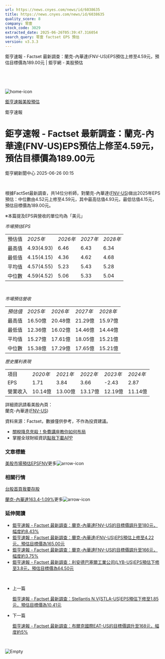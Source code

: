 ```yaml
---
url: https://news.cnyes.com/news/id/6038635
title: https://news.cnyes.com/news/id/6038635
quality_score: 8
company: 零壹
stock_code: 3029
extracted_date: 2025-06-26T05:39:47.316054
search_query: 零壹 factset EPS 預估
version: v3.3.3
---
```


鉅亨速報 - Factset 最新調查：蘭克-內華達(FNV-US)EPS預估上修至4.59元，預估目標價為189.00元 | 鉅亨網 - 美股預估

‌

‌

![home-icon](/assets/icons/breadCrumb/symbol-icon-home.svg)

[鉅亨速報](/news/cat/anue_live)[美股預估](/news/cat/us_forecast)

鉅亨速報

# 鉅亨速報 - Factset 最新調查：蘭克-內華達(FNV-US)EPS預估上修至4.59元，預估目標價為189.00元

鉅亨網新聞中心 2025-06-26 00:15

‌

根據FactSet最新調查，共14位分析師，對蘭克-內華達([FNV-US](https://invest.cnyes.com/usstock/detail/FNV))做出2025年EPS預估：中位數由4.52元上修至4.59元，其中最高估值4.93元，最低估值4.15元，預估目標價為189.00元。

※本篇提及EPS與營收的單位均為「美元」

*市場預估EPS*

|  |  |  |  |  |
| --- | --- | --- | --- | --- |
| 預估值 | *2025年* | *2026年* | *2027年* | *2028年* |
| 最高值 | 4.93(4.93) | 6.46 | 6.43 | 6.34 |
| 最低值 | 4.15(4.15) | 4.36 | 4.62 | 4.68 |
| 平均值 | 4.57(4.55) | 5.23 | 5.43 | 5.28 |
| 中位數 | 4.59(4.52) | 5.06 | 5.33 | 5.04 |

‌

*市場預估營收*

|  |  |  |  |  |
| --- | --- | --- | --- | --- |
| *預估值* | *2025年* | *2026年* | *2027年* | *2028年* |
| 最高值 | 16.50億 | 20.48億 | 21.29億 | 15.97億 |
| 最低值 | 12.36億 | 16.02億 | 14.46億 | 14.44億 |
| 平均值 | 15.27億 | 17.61億 | 18.05億 | 15.21億 |
| 中位數 | 15.38億 | 17.29億 | 17.65億 | 15.21億 |

*歷史獲利表現*

|  |  |  |  |  |  |
| --- | --- | --- | --- | --- | --- |
| 項目 | *2020年* | *2021年* | *2022年* | *2023年* | *2024年* |
| EPS | 1.71 | 3.84 | 3.66 | -2.43 | 2.87 |
| 營業收入 | 10.14億 | 13.00億 | 13.17億 | 12.19億 | 11.14億 |

詳細資訊請看美股內頁：  
蘭克-內華達([FNV-US](https://invest.cnyes.com/usstock/detail/FNV))

資料來源：Factset，數據僅供參考，不作為投資建議。

* [關稅降息夾殺！免費講座教你如何布局](https://events.cnyes.com/rsc2025H2-35584?utm_source=anue&utm_medium=usstocks_end)
* 掌握全球財經資訊[點我下載APP](http://www.cnyes.com/app/?utm_source=mweb&utm_medium=HamMenuBanner&utm_campaign=fixed&utm_content=entr)

### 文章標籤

[美股](https://news.cnyes.com/tag/美股 "美股")[市場預估](https://news.cnyes.com/tag/市場預估 "市場預估")[EPS](https://news.cnyes.com/tag/EPS "EPS")[FNV](https://news.cnyes.com/tag/FNV "FNV")更多![arrow-icon](/assets/icons/arrows/arrow-down.svg)

### 相關行情

[台股首頁](https://www.cnyes.com/twstock)[我要存股](https://supr.link/8OHaU)

[蘭克-內華達163.4-1.09%](https://invest.cnyes.com/usstock/detail/FNV)更多![arrow-icon](/assets/icons/arrows/arrow-down.svg)

### 延伸閱讀

* [鉅亨速報 - Factset 最新調查：蘭克-內華達FNV-US的目標價調升至180元，幅度約8.43%](/news/id/5945303)
* [鉅亨速報 - Factset 最新調查：蘭克-內華達(FNV-US)EPS預估上修至4.22元，預估目標價為165.00元](/news/id/5938639)
* [鉅亨速報 - Factset 最新調查：蘭克-內華達FNV-US的目標價調升至166元，幅度約3.75%](/news/id/5922474)
* [鉅亨速報 - Factset 最新調查：利安德巴塞爾工業公司(LYB-US)EPS預估下修至3.8元，預估目標價為64.50元](/news/id/6038732)

‌

* 上一篇

  [鉅亨速報 - Factset 最新調查：Stellantis N.V(STLA-US)EPS預估下修至1.85元，預估目標價為10.41元](/news/id/6038700)
* 下一篇

  [鉅亨速報 - Factset 最新調查：布爾克國際EAT-US的目標價調升至168元，幅度約5%](/news/id/6038573)

‌

![Empty](/assets/icons/skeleton/empty-image.svg)

‌